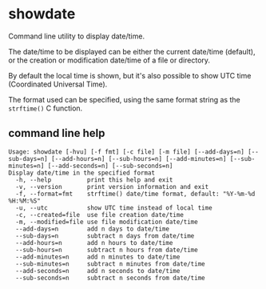 # showdate
Command line utility to display date/time.

The date/time to be displayed can be either the current date/time (default), or the creation or modification date/time of a file or directory.

By default the local time is shown, but it's also possible to show UTC time (Coordinated Universal Time).

The format used can be specified, using the same format string as the `strftime()` C function.

## command line help

```
Usage: showdate [-hvu] [-f fmt] [-c file] [-m file] [--add-days=n] [--sub-days=n] [--add-hours=n] [--sub-hours=n] [--add-minutes=n] [--sub-minutes=n] [--add-seconds=n] [--sub-seconds=n]
Display date/time in the specified format
  -h, --help          print this help and exit
  -v, --version       print version information and exit
  -f, --format=fmt    strftime() date/time format, default: "%Y-%m-%d %H:%M:%S"
  -u, --utc           show UTC time instead of local time
  -c, --created=file  use file creation date/time
  -m, --modified=file use file modification date/time
  --add-days=n        add n days to date/time
  --sub-days=n        subtract n days from date/time
  --add-hours=n       add n hours to date/time
  --sub-hours=n       subtract n hours from date/time
  --add-minutes=n     add n minutes to date/time
  --sub-minutes=n     subtract n minutes from date/time
  --add-seconds=n     add n seconds to date/time
  --sub-seconds=n     subtract n seconds from date/time
```
